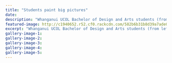 ```yaml
---
title: "Students paint big pictures"
date: 
description: "Whanganui UCOL Bachelor of Design and Arts students (from left) Kitty Wake, Jodie McLay (former WHS student), Zoe Alexander, Shanna Ashworth and Lisa Currin with their Big Paintings."
featured-image: http://c1940652.r52.cf0.rackcdn.com/582b6b31b8d39a7ade0001e5/UCOL-student-ex-Jodie-McLay-Nov-2016.jpg
excerpt: "Whanganui UCOL Bachelor of Design and Arts students (from left) Kitty Wake, Jodie McLay (former WHS student), Zoe Alexander, Shanna Ashworth and Lisa Currin with their Big Paintings."
gallery-image-1: 
gallery-image-2: 
gallery-image-3: 
gallery-image-4: 
gallery-image-5: 
---
```

